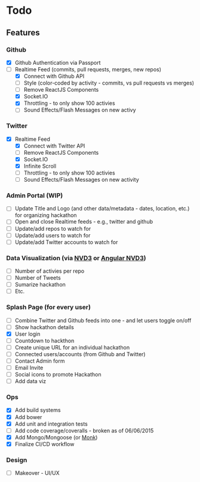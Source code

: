 # Todo

## Features

### Github

- [X] Github Authentication via Passport
- [ ] Realtime Feed (commits, pull requests, merges, new repos)
  - [X] Connect with Github API
  - [ ] Style (color-coded by activity - commits, vs pull requests vs merges)
  - [ ] Remove ReactJS Components
  - [X] Socket.IO
  - [X] Throttling - to only show 100 activies
  - [ ] Sound Effects/Flash Messages on new activy

### Twitter
- [X] Realtime Feed
  - [X] Connect with Twitter API
  - [ ] Remove ReactJS Components
  - [X] Socket.IO
  - [X] Infinite Scroll
  - [ ] Throttling - to only show 100 activies
  - [ ] Sound Effects/Flash Messages on new activity

### Admin Portal (WIP)
- [ ] Update Title and Logo (and other data/metadata - dates, location, etc.) for organizing hackathon
- [ ] Open and close Realtime feeds - e.g., twitter and github
- [ ] Update/add repos to watch for
- [ ] Update/add users to watch for
- [ ] Update/add Twitter accounts to watch for

### Data Visualization (via [NVD3](http://nvd3.org/) or [Angular NVD3](https://github.com/Rossem/RedditStorage))
- [ ] Number of activies per repo
- [ ] Number of Tweets
- [ ] Sumarize hackathon
- [ ] Etc.

### Splash Page (for every user)
- [ ] Combine Twitter and Github feeds into one - and let users toggle on/off
- [ ] Show hackathon details
- [X] User login
- [ ] Countdown to hackthon
- [ ] Create unique URL for an individual hackathon
- [ ] Connected users/accounts (from Github and Twitter)
- [ ] Contact Admin form
- [ ] Email Invite
- [ ] Social icons to promote Hackathon
- [ ] Add data viz

### Ops

- [X] Add build systems
- [X] Add bower
- [X] Add unit and integration tests
- [ ] Add code coverage/coveralls - broken as of 06/06/2015
- [X] Add Mongo/Mongoose (or [Monk](https://github.com/Automattic/monk))
- [X] Finalize CI/CD workflow

### Design

- [ ] Makeover - UI/UX